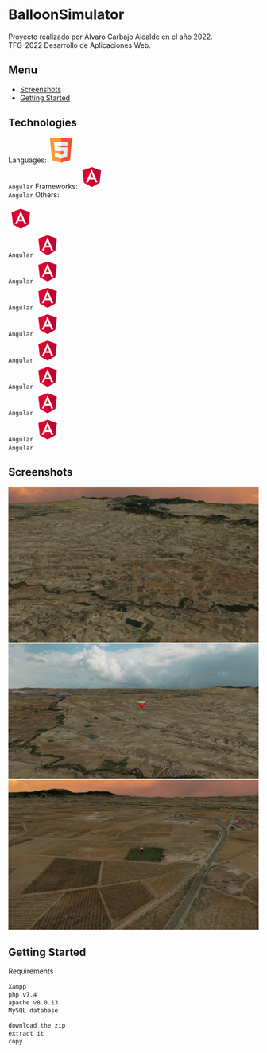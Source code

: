 # BalloonSimulator

Proyecto realizado por Álvaro Carbajo Alcalde en el año 2022.<br>
TFG-2022 Desarrollo de Aplicaciones Web.

## Menu

- [Screenshots](#Screenshots)
- [Getting Started](#Getting-Started)

## Technologies

Languages:
<code><img height="50" src="https://github.com/AlvaroCarbajoAlcalde/TFG_2022/blob/main/icons/html.png"> Angular</code>
Frameworks:
<code><img height="50" src="https://github.com/AlvaroCarbajoAlcalde/TFG_2022/blob/main/icons/angular.png"> Angular</code>
Others:


<code><img height="50" src="https://github.com/AlvaroCarbajoAlcalde/TFG_2022/blob/main/icons/angular.png"> Angular</code>
<code><img height="50" src="https://github.com/AlvaroCarbajoAlcalde/TFG_2022/blob/main/icons/angular.png"> Angular</code>
<code><img height="50" src="https://github.com/AlvaroCarbajoAlcalde/TFG_2022/blob/main/icons/angular.png"> Angular</code>
<code><img height="50" src="https://github.com/AlvaroCarbajoAlcalde/TFG_2022/blob/main/icons/angular.png"> Angular</code>
<code><img height="50" src="https://github.com/AlvaroCarbajoAlcalde/TFG_2022/blob/main/icons/angular.png"> Angular</code>
<code><img height="50" src="https://github.com/AlvaroCarbajoAlcalde/TFG_2022/blob/main/icons/angular.png"> Angular</code>
<code><img height="50" src="https://github.com/AlvaroCarbajoAlcalde/TFG_2022/blob/main/icons/angular.png"> Angular</code>
<code><img height="50" src="https://github.com/AlvaroCarbajoAlcalde/TFG_2022/blob/main/icons/angular.png"> Angular</code>
<code><img height="50" src="https://github.com/AlvaroCarbajoAlcalde/TFG_2022/blob/main/icons/angular.png"> Angular</code>

## Screenshots

![cap1](https://github.com/AlvaroCarbajoAlcalde/TFG_2022/blob/main/screenshots/sc1.PNG)
![cap2](https://github.com/AlvaroCarbajoAlcalde/TFG_2022/blob/main/screenshots/sc3.PNG)
![cap3](https://github.com/AlvaroCarbajoAlcalde/TFG_2022/blob/main/screenshots/sc2.PNG)

## Getting Started

Requirements

```
Xampp
php v7.4
apache v8.0.13
MySQL database
```

```
download the zip
extract it
copy
```

